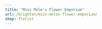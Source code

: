 ```yaml
---
title: "Miss Mole's Flower Emporium"
url: /brighton/miss-moles-flower-emporium/
shop: florist
---
```

